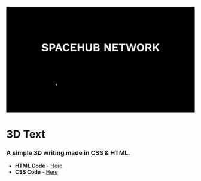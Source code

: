 ![3D Text](3D_Text.gif "logo")

# 3D Text
### A simple 3D writing made in CSS & HTML.

* **HTML Code** - [Here](Code/index.html)
* **CSS Code** - [Here](Code/styles.css)